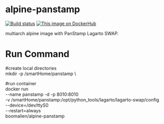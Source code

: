 # alpine-panstamp
[![Build status](https://ci.appveyor.com/api/projects/status/bhma7tmx0eje73ao/branch/master?svg=true)](https://ci.appveyor.com/project/boomalien/alpine-panstamp/branch/master)
[![This image on DockerHub](https://img.shields.io/docker/pulls/boomalien/alpine-panstamp.svg)](https://hub.docker.com/r/boomalien/alpine-panstamp/)


multiarch alpine image with PanStamp Lagarto SWAP.

# Run Command

#create local directories \
mkdir -p /smartHome/panstamp \

#run container \
docker run \
        --name panstamp -d -p 8010:8010 \
        -v /smartHome/panstamp:/opt/python_tools/lagarto/lagarto-swap/config \
        --device=/dev/ttyS0 \
        --restart=always \
        boomalien/alpine-panstamp
